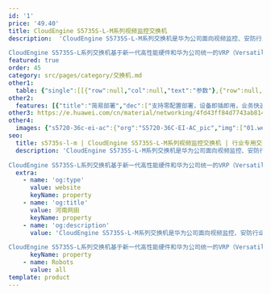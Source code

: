 ```yaml
---
id: '1'
price: '49.40'
title: CloudEngine S5735S-L-M系列视频监控交换机
description:  'CloudEngine S5735S-L-M系列交换机是华为公司面向视频监控、安防行业推出的视频监控千兆接入交换机，可以提供灵活的全千兆接入及固定千兆上行端口。

CloudEngine S5735S-L系列交换机基于新一代高性能硬件和华为公司统一的VRP（Versatile Routing Platform）软件平台，支持独家的增强型媒体传输质量指标（eMDI）特性，提供音视频业务质量的智能监控和诊断，同时支持灵活的以太组网，多样的安全控制等特点，支持多种三层路由协议，具备更高性能和更丰富的业务处理能力，可广泛应用于企业园区视频监控等应用场景。'
featured: true
order: 45
category: src/pages/category/交换机.md
other1: 
  table: {"single":[[{"row":null,"col":null,"text":"参数"},{"row":null,"col":null,"text":"CloudEngine S5735S-L24T4S-MA "},{"row":null,"col":null,"text":"CloudEngine S5735S-L24P4S-MA "},{"row":null,"col":null,"text":"CloudEngine S5735S-L48T4S-MA "}],[{"row":null,"col":null,"text":"包转发率"},{"row":null,"col":null,"text":"51/126Mpps"},{"row":null,"col":null,"text":"51/126Mpps"},{"row":null,"col":null,"text":"87/166Mpps"}],[{"row":null,"col":null,"text":"交换容量"},{"row":null,"col":null,"text":"336Gbps/3.36Tbps"},{"row":null,"col":null,"text":"336Gbps/3.36Tbps"},{"row":null,"col":null,"text":"432Gbps/4.32Tbps"}],[{"row":null,"col":null,"text":"固定端口"},{"row":null,"col":null,"text":"24个10/100/1000Base-T以太网端口，4个千兆SFP"},{"row":null,"col":null,"text":"24个10/100/1000Base-T以太网端口，4个千兆SFP"},{"row":null,"col":null,"text":"48个10/100/1000Base-T以太网端口，4个千兆SFP"}],[{"row":null,"col":null,"text":"PoE能力"},{"row":null,"col":null,"text":"不支持"},{"row":null,"col":null,"text":"支持"},{"row":null,"col":null,"text":"不支持"}],[{"row":null,"col":null,"text":"MAC特性"},{"row":null,"col":"3","text":"支持MAC地址自动学习和老化\n支持静态、动态、黑洞MAC表项\n支持源MAC地址过滤\n支持接口MAC地址学习个数限制"}],[{"row":null,"col":null,"text":"VLAN特性"},{"row":null,"col":"3","text":"支持4K个VLAN\n支持Guest VLAN、Voice VLAN\n支持GVRP协议\n支持MUX VLAN功能\n支持基于MAC/协议/IP子网/策略/端口的VLAN\n支持1:1和N:1 VLAN Mapping功能"}],[{"row":null,"col":null,"text":"IP路由"},{"row":null,"col":"3","text":"静态路由、RIP、RIwebp、OSPF、OSPFv3协议"}],[{"row":null,"col":null,"text":"SVF极简运维"},{"row":null,"col":"3","text":"支持作为SVF Client零配置即插即用\n支持自动加载Client的大包和补丁\n支持业务一键式自动下发\nClient支持独立运行"}],[{"row":null,"col":null,"text":"互通性"},{"row":null,"col":"3","text":"VBST基于VLAN生成树协议（和PVST/PVST+/RPVST 互通）\nLNP 链路类型协商协议（和DTP相似功能）\nVCMP VLAN集中管理协议（和VTP相似功能）\n详细的互联互通认证与报告，请访问这里。"}]]}
other2:
  features: [{"title":"简易部署","dec":["支持零配置部署，设备即插即用，业务快速上线"]},{"title":"智能运维","dec":["基于增强型MDI特性，持续收集网络数据，实现全网业务质量监控和故障快速定界"]},{"title":"高等级安全","dec":["公安三所安防认证，支持IPsec数据加密及多种防攻击手段，保障网络及数据的安全性"]}]
other3: https://e.huawei.com/cn/material/networking/4fd43ff84d7743ab81478a1812341954
other4:
  images: {"s5720-36c-ei-ac":{"org":"S5720-36C-EI-AC_pic","img":["01.webp","02.webp","03.webp","04.webp","07.webp","08.webp"]}}
seo:
  title: s5735s-l-m | CloudEngine S5735S-L-M系列视频监控交换机 | 行业专用交换机 | 园区交换机 | 交换机 | 企业网络
  description: 'CloudEngine S5735S-L-M系列交换机是华为公司面向视频监控、安防行业推出的视频监控千兆接入交换机，可以提供灵活的全千兆接入及固定千兆上行端口。

CloudEngine S5735S-L系列交换机基于新一代高性能硬件和华为公司统一的VRP（Versatile Routing Platform）软件平台，支持独家的增强型媒体传输质量指标（eMDI）特性，提供音视频业务质量的智能监控和诊断，同时支持灵活的以太组网，多样的安全控制等特点，支持多种三层路由协议，具备更高性能和更丰富的业务处理能力，可广泛应用于企业园区视频监控等应用场景。'
  extra:
    - name: 'og:type'
      value: website
      keyName: property
    - name: 'og:title'
      value: 河南网田
      keyName: property
    - name: 'og:description'
      value: 'CloudEngine S5735S-L-M系列交换机是华为公司面向视频监控、安防行业推出的视频监控千兆接入交换机，可以提供灵活的全千兆接入及固定千兆上行端口。

CloudEngine S5735S-L系列交换机基于新一代高性能硬件和华为公司统一的VRP（Versatile Routing Platform）软件平台，支持独家的增强型媒体传输质量指标（eMDI）特性，提供音视频业务质量的智能监控和诊断，同时支持灵活的以太组网，多样的安全控制等特点，支持多种三层路由协议，具备更高性能和更丰富的业务处理能力，可广泛应用于企业园区视频监控等应用场景。'
      keyName: property
    - name: Robots
      value: all
template: product
---
```

